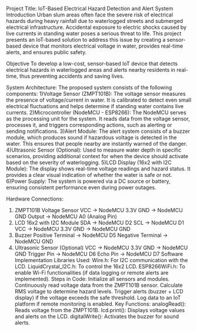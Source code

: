 Project Title: IoT-Based Electrical Hazard Detection and Alert System
Introduction
Urban slum areas often face the severe risk of electrical hazards during heavy rainfall due to waterlogged streets and submerged electrical infrastructure. 
Accidental exposure to electric shocks caused by live currents in standing water poses a serious threat to life. This project presents an IoT-based solution to address this issue by creating a sensor-based device that monitors electrical voltage in water, provides real-time alerts, and ensures public safety.

Objective
To develop a low-cost, sensor-based IoT device that detects electrical hazards in waterlogged areas and alerts nearby residents in real-time, thus preventing accidents and saving lives.

System Architecture:
The proposed system consists of the following components:
1)Voltage Sensor (ZMPT101B):
The voltage sensor measures the presence of voltage/current in water. It is calibrated to detect even small electrical fluctuations and helps determine if standing water contains live currents.
2)Microcontroller (NodeMCU - ESP8266):
The NodeMCU serves as the processing unit for the system. It reads data from the voltage sensor, processes it, and triggers corresponding actions, such as alerting or sending notifications.
3)Alert Module:
The alert system consists of a buzzer module, which produces sound if hazardous voltage is detected in the water. This ensures that people nearby are instantly warned of the danger.
4)Ultrasonic Sensor (Optional):
Used to measure water depth in specific scenarios, providing additional context for when the device should activate based on the severity of waterlogging.
5)LCD Display (16x2 with I2C Module):
The display shows real-time voltage readings and hazard status. It provides a clear visual indication of whether the water is safe or not.
6)Power Supply:
The system is powered via a DC source or battery, ensuring consistent performance even during power outages.

Hardware Connections:
1. ZMPT101B Voltage Sensor
VCC → NodeMCU 3.3V
GND → NodeMCU GND
Output → NodeMCU A0 (Analog Pin)
2. LCD 16x2 with I2C Module
SDA → NodeMCU D2
SCL → NodeMCU D1
VCC → NodeMCU 3.3V
GND → NodeMCU GND
3. Buzzer
Positive Terminal → NodeMCU D5
Negative Terminal → NodeMCU GND
4. Ultrasonic Sensor (Optional)
VCC → NodeMCU 3.3V
GND → NodeMCU GND
Trigger Pin → NodeMCU D6
Echo Pin → NodeMCU D7
Software Implementation
Libraries Used:
Wire.h: For I2C communication with the LCD.
LiquidCrystal_I2C.h: To control the 16x2 LCD.
ESP8266WiFi.h: To enable Wi-Fi functionalities (if data logging or remote alerts are implemented).
Steps in Code:
Initialize all sensors and modules.
Continuously read voltage data from the ZMPT101B sensor.
Calculate RMS voltage to determine hazard levels.
Trigger alerts (buzzer + LCD display) if the voltage exceeds the safe threshold.
Log data to an IoT platform if remote monitoring is enabled.
Key Functions:
analogRead(): Reads voltage from the ZMPT101B.
lcd.print(): Displays voltage values and alerts on the LCD.
digitalWrite(): Activates the buzzer for sound alerts.

